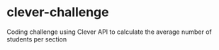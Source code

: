 # clever-challenge
Coding challenge using Clever API to calculate the average number of students per section

